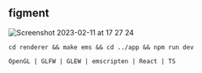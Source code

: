 ## figment

![Screenshot 2023-02-11 at 17 27 24](https://user-images.githubusercontent.com/4597568/218266732-13809568-5b1f-4f49-a515-0568fdf97cc0.png)

```
cd renderer && make ems && cd ../app && npm run dev
```

`OpenGL | GLFW | GLEW | emscripten | React | TS`

